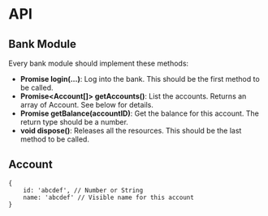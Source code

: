 API
===

Bank Module
-----------

Every bank module should implement these methods:

- **Promise<void> login(...)**: Log into the bank. This should be the first method to be called.
- **Promise<Account[]> getAccounts()**: List the accounts. Returns an array of Account. See below for details.
- **Promise<Number> getBalance(accountID)**: Get the balance for this account. The return type should be a number.
- **void dispose()**: Releases all the resources. This should be the last method to be called.

Account
-------

    {
    	id: 'abcdef', // Number or String
    	name: 'abcdef' // Visible name for this account
    }

